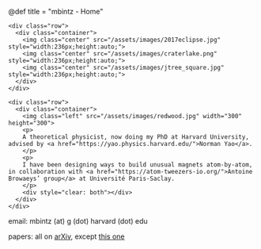 @def title = "mbintz - Home"

~~~
<div class="row">
  <div class="container">
    <img class="center" src="/assets/images/2017eclipse.jpg" style="width:236px;height:auto;">
    <img class="center" src="/assets/images/craterlake.png" style="width:236px;height:auto;">
    <img class="center" src="/assets/images/jtree_square.jpg" style="width:236px;height:auto;">
  </div>
</div>
~~~

~~~
<div class="row">
  <div class="container">
    <img class="left" src="/assets/images/redwood.jpg" width="300" height="300">
    <p>
    A theoretical physicist, now doing my PhD at Harvard University, advised by <a href="https://yao.physics.harvard.edu/">Norman Yao</a>. 
    </p>
    <p>
    I have been designing ways to build unusual magnets atom-by-atom, in collaboration with <a href="https://atom-tweezers-io.org/">Antoine Browaeys’ group</a> at Université Paris-Saclay. 
    </p>
    <div style="clear: both"></div>      
  </div>
</div>
~~~


email: mbintz (at) g (dot) harvard (dot) edu

papers: all on [arXiv](https://arxiv.org/find/all/1/au:+bintz_m/0/1/0/all/0/1), except [this one](https://journals.plos.org/ploscompbiol/article?id=10.1371/journal.pcbi.1007034)
